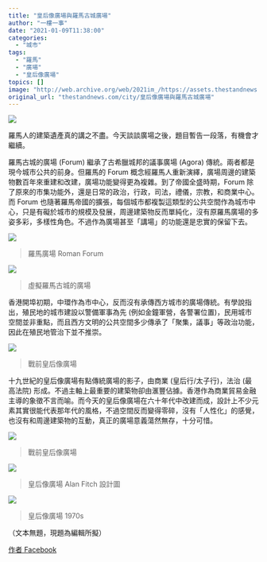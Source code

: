 ```yaml
---
title: "皇后像廣場與羅馬古城廣場"
author: "一樓一事"
date: "2021-01-09T11:38:00"
categories:
  - "城市"
tags:
  - "羅馬"
  - "廣場"
  - "皇后像廣場"
topics: []
image: "http://web.archive.org/web/2021im_/https://assets.thestandnews.com/media/photos/arc-09_QbMSM_jEb7vIb.png"
original_url: "thestandnews.com/city/皇后像廣場與羅馬古城廣場"
---
```

![](http://web.archive.org/web/2021im_/https://assets.thestandnews.com/media/photos/arc-09_QbMSM_jEb7vIb.png)

羅馬人的建築遺產真的講之不盡。今天談談廣場之後，題目暫告一段落，有機會才繼續。

羅馬古城的廣場 (Forum) 繼承了古希臘城邦的議事廣場 (Agora) 傳統。兩者都是現今城市公共的前身。但羅馬的 Forum 概念經羅馬人重新演繹，廣場周邊的建築物數百年來重建和改建，廣場功能變得更為複雜。到了帝國全盛時期，Forum 除了原來的市集功能外，還是日常的政治，行政，司法，禮儀，宗教，和商業中心。而 Forum 也隨著羅馬帝國的擴張，每個城市都複製這類型的公共空間作為城市中心，只是有礙於城市的規模及發展，周邊建築物反而單純化，沒有原羅馬廣場的多姿多彩，多樣性角色。不過作為廣場甚至「講場」的功能還是忠實的保留下去。

![](http://web.archive.org/web/2021im_/https://assets.thestandnews.com/media/photos/E7BE85E9A6ACE5BBA3E5A0B420Roman20Forum_RSUwG_hbukaoI.jpg)
> 羅馬廣場 Roman Forum

![](http://web.archive.org/web/2021im_/https://assets.thestandnews.com/media/photos/E8999BE693ACE7BE85E9A6ACE58FA4E59F8EE79A84E5BBA3E5A0B4_5klQz_IOAWgzV.jpg)
> 虛擬羅馬古城的廣場

香港開埠初期，中環作為市中心，反而沒有承傳西方城市的廣場傳統。有學說指出，殖民地的城市建設以警備軍事為先 (例如金鐘軍營，各警署位置)，民用城市空間並非重點，而且西方文明的公共空間多少傳承了「聚集，議事」等政治功能，因此在殖民地管治下並不推崇。

![](http://web.archive.org/web/2021im_/https://assets.thestandnews.com/media/photos/E688B0E5898DE79A87E5908EE5838FE5BBA3E5A0B4_tHBit_BIoqzIz.jpg)
> 戰前皇后像廣場

十九世紀的皇后像廣場有點傳統廣場的影子，由商業 (皇后行/太子行)，法治 (最高法院) 形成。不過主軸上最重要的建築物卻由滙豐佔據。香港作為商業貿易金融主導的象徵不言而喻。而今天的皇后像廣場在六十年代中改建而成，設計上不少元素其實很能代表那年代的風格，不過空間反而變得零碎，沒有「人性化」的感覺，也沒有和周邊建築物的互動，真正的廣場意義蕩然無存，十分可惜。

![](http://web.archive.org/web/2021im_/https://assets.thestandnews.com/media/photos/E688B0E5898DE79A87E5908EE5838FE5BBA3E5A0B42_XcCBl_hxK2ez6.jpg)
> 戰前皇后像廣場

![](http://web.archive.org/web/2021im_/https://assets.thestandnews.com/media/photos/E79A87E5908EE5838FE5BBA3E5A0B420Alan20Fitch20E8A8ADE8A888E59C96_ZsvuA_93eGUHK.jpg)
> 皇后像廣場 Alan Fitch 設計圖

![](http://web.archive.org/web/2021im_/https://assets.thestandnews.com/media/photos/E79A87E5908EE5838FE5BBA3E5A0B4201970s_nQxUN_tiIQR3L.jpg)
> 皇后像廣場 1970s

（文本無題，現題為編輯所擬）

[作者 Facebook](http://web.archive.org/web/20211229092307/https://www.facebook.com/%E4%B8%80%E6%A8%93%E4%B8%80%E4%BA%8B-One-Building-One-Story-102632728282038/)